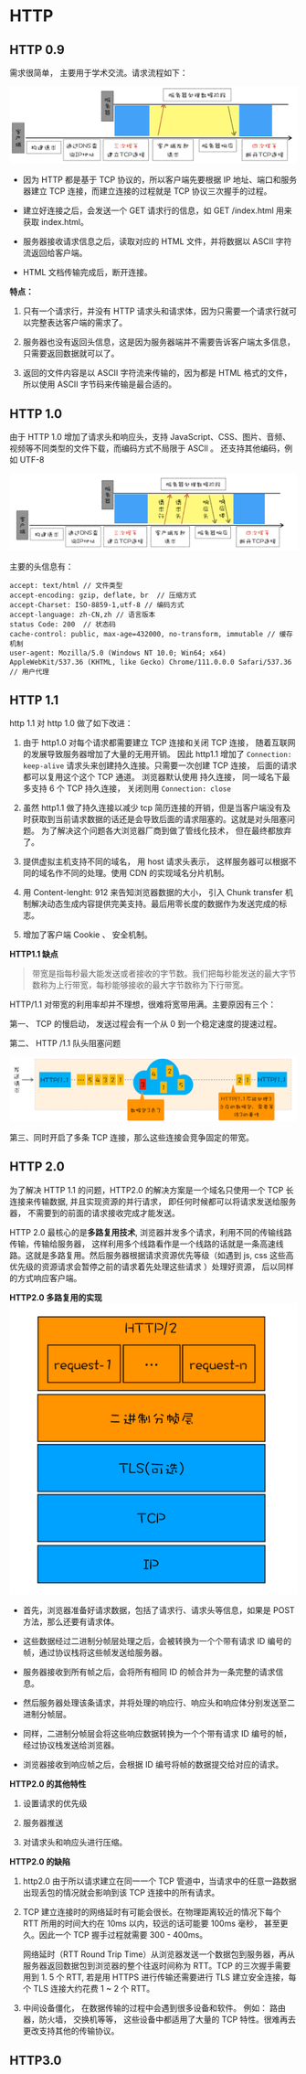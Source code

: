 # HTTP

## HTTP 0.9

需求很简单， 主要用于学术交流。请求流程如下：

<img src="./img/http0.9.webp" />

- 因为 HTTP 都是基于 TCP 协议的，所以客户端先要根据 IP 地址、端口和服务器建立 TCP 连接，而建立连接的过程就是 TCP 协议三次握手的过程。

- 建立好连接之后，会发送一个 GET 请求行的信息，如 GET /index.html 用来获取 index.html。

- 服务器接收请求信息之后，读取对应的 HTML 文件，并将数据以 ASCII 字符流返回给客户端。

- HTML 文档传输完成后，断开连接。

**特点：**

1. 只有一个请求行，并没有 HTTP 请求头和请求体，因为只需要一个请求行就可以完整表达客户端的需求了。

2. 服务器也没有返回头信息，这是因为服务器端并不需要告诉客户端太多信息，只需要返回数据就可以了。

3. 返回的文件内容是以 ASCII 字符流来传输的，因为都是 HTML 格式的文件，所以使用 ASCII 字节码来传输是最合适的。

## HTTP 1.0

由于 HTTP 1.0 增加了请求头和响应头，支持 JavaScript、CSS、图片、音频、视频等不同类型的文件下载，而编码方式不局限于 ASCll 。 还支持其他编码，例如 UTF-8

<img src="./img/http1.0.webp" />

主要的头信息有：

```
accept: text/html // 文件类型
accept-encoding: gzip, deflate, br  // 压缩方式
accept-Charset: ISO-8859-1,utf-8 // 编码方式
accept-language: zh-CN,zh // 语言版本
status Code: 200  // 状态码
cache-control: public, max-age=432000, no-transform, immutable // 缓存机制
user-agent: Mozilla/5.0 (Windows NT 10.0; Win64; x64) AppleWebKit/537.36 (KHTML, like Gecko) Chrome/111.0.0.0 Safari/537.36 // 用户代理

```

## HTTP 1.1

http 1.1 对 http 1.0 做了如下改进：

1. 由于 http1.0 对每个请求都需要建立 TCP 连接和关闭 TCP 连接， 随着互联网的发展导致服务器增加了大量的无用开销。 因此 http1.1 增加了 `Connection: keep-alive` 请求头来创建持久连接。只需要一次创建 TCP 连接， 后面的请求都可以复用这个这个 TCP 通道。 浏览器默认使用 持久连接， 同一域名下最多支持 6 个 TCP 持久连接， 关闭则用 `Connection: close`

2. 虽然 http1.1 做了持久连接以减少 tcp 简历连接的开销，但是当客户端没有及时获取到当前请求数据的话还是会导致后面的请求阻塞的。这就是对头阻塞问题。 为了解决这个问题各大浏览器厂商到做了管线化技术， 但在最终都放弃了。

3. 提供虚拟主机支持不同的域名， 用 host 请求头表示， 这样服务器可以根据不同的域名作不同的处理。使用 CDN 的实现域名分片机制。

4. 用 Content-lenght: 912 来告知浏览器数据的大小， 引入 Chunk transfer 机制解决动态生成内容提供完美支持。最后用零长度的数据作为发送完成的标志。

5. 增加了客户端 Cookie 、 安全机制。

**HTTP1.1 缺点**

> 带宽是指每秒最大能发送或者接收的字节数。我们把每秒能发送的最大字节数称为上行带宽，每秒能够接收的最大字节数称为下行带宽。

HTTP/1.1 对带宽的利用率却并不理想，很难将宽带用满。主要原因有三个：

第一、 TCP 的慢启动， 发送过程会有一个从 0 到一个稳定速度的提速过程。

第二、 HTTP /1.1 队头阻塞问题

<img src="./img/http1.1wrong.png" />

第三、同时开启了多条 TCP 连接，那么这些连接会竞争固定的带宽。

## HTTP 2.0

为了解决 HTTP 1.1 的问题，HTTP2.0 的解决方案是一个域名只使用一个 TCP 长连接来传输数据, 并且实现资源的并行请求， 即任何时候都可以将请求发送给服务器， 不需要到的前面的请求接收完成才能发送。

HTTP 2.0 最核心的是**多路复用技术**, 浏览器并发多个请求，利用不同的传输线路传输，传输给服务器， 这样利用多个线路看作是一个线路的话就是一条高速线路。这就是多路复用。然后服务器根据请求资源优先等级（如遇到 js, css 这些高优先级的资源请求会暂停之前的请求着先处理这些请求 ）处理好资源， 后以同样的方式响应客户端。

**HTTP2.0 多路复用的实现**
<img src="./img/http2Multiplexing.webp" />

- 首先，浏览器准备好请求数据，包括了请求行、请求头等信息，如果是 POST 方法，那么还要有请求体。

- 这些数据经过二进制分帧层处理之后，会被转换为一个个带有请求 ID 编号的帧，通过协议栈将这些帧发送给服务器。

- 服务器接收到所有帧之后，会将所有相同 ID 的帧合并为一条完整的请求信息。

- 然后服务器处理该条请求，并将处理的响应行、响应头和响应体分别发送至二进制分帧层。

- 同样，二进制分帧层会将这些响应数据转换为一个个带有请求 ID 编号的帧，经过协议栈发送给浏览器。

- 浏览器接收到响应帧之后，会根据 ID 编号将帧的数据提交给对应的请求。

**HTTP2.0 的其他特性**

1. 设置请求的优先级

2. 服务器推送

3. 对请求头和响应头进行压缩。

**HTTP2.0 的缺陷**

1. http2.0 由于所以请求建立在同一一个 TCP 管道中，当请求中的任意一路数据出现丢包的情况就会影响到该 TCP 连接中的所有请求。

2. TCP 建立连接时的网络延时有可能会很长。在物理距离较近的情况下每个 RTT 所用的时间大约在 10ms 以内，较远的话可能要 100ms 毫秒， 甚至更久。因此一个 TCP 握手过程就需要 300 - 400ms。

   网络延时（RTT Round Trip Time）从浏览器发送一个数据包到服务器，再从服务器返回数据包到浏览器的整个往返时间称为 RTT。TCP 的三次握手需要用到 1. 5 个 RTT, 若是用 HTTPS 进行传输还需要进行 TLS 建立安全连接，每个 TLS 连接大约花费 1 ~ 2 个 RTT。

3. 中间设备僵化， 在数据传输的过程中会遇到很多设备和软件。 例如： 路由器，防火墙， 交换机等等， 这些设备中都适用了大量的 TCP 特性。很难再去更改支持其他的传输协议。

## HTTP3.0
